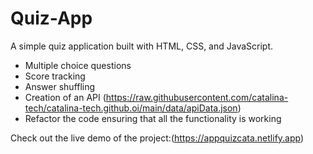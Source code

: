 # Quiz-App

A simple quiz application built with HTML, CSS, and JavaScript.

- Multiple choice questions
- Score tracking
- Answer shuffling
- Creation of an API (https://raw.githubusercontent.com/catalina-tech/catalina-tech.github.oi/main/data/apiData.json)
- Refactor the code ensuring that all the functionality is working

Check out the live demo of the project:(https://appquizcata.netlify.app)
